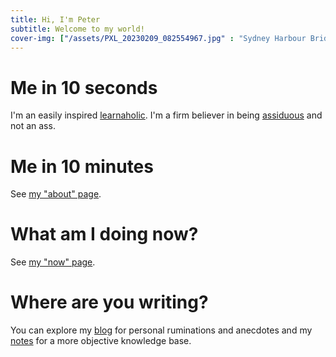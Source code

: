 ```yaml
---
title: Hi, I'm Peter
subtitle: Welcome to my world!
cover-img: ["/assets/PXL_20230209_082554967.jpg" : "Sydney Harbour Bridge (2023)", "/assets/PXL_20230104_234256170.jpg" : "Narooma Breakwater (2023)", "/assets/PXL_20230102_220200853.jpg" : "The Pinnacles, Merimbula (2023)", "/assets/PXL_20230104_232545990.jpg" : "Australia Rock, Narooma (2023)"]
---
```

# Me in 10 seconds
I'm an easily inspired [learnaholic](https://www.urbandictionary.com/define.php?term=learnaholic).
I'm a firm believer in being [assiduous](https://en.wiktionary.org/wiki/assiduous) and not an ass.

# Me in 10 minutes
See [my "about" page](about).

# What am I doing now?
See [my "now" page](now).

# Where are you writing?
You can explore my [blog](blog) for personal ruminations and anecdotes and my [notes](https://publish.obsidian.md/peterfmcnair) for a more objective knowledge base.
